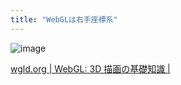 ```yaml
---
title: "WebGLは右手座標系"
---
```


![image](https://gyazo.com/796458749557d0b1d3ee5f7c6072e1af/thumb/1000)

[wgld.org | WebGL: 3D 描画の基礎知識 |](https://wgld.org/d/webgl/w003.html)
